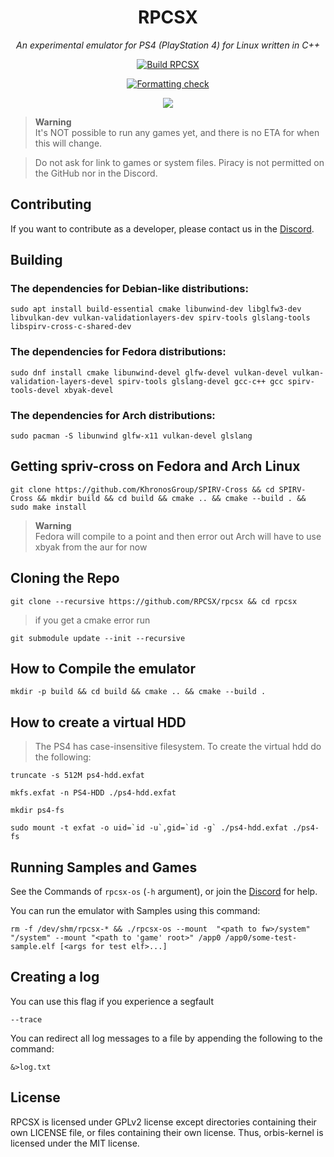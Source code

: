 <div align="center">
   
# RPCSX
*An experimental emulator for PS4 (PlayStation 4) for Linux written in C++*

[![Build RPCSX](../../../actions/workflows/rpcsx.yml/badge.svg)](../../../actions/workflows/rpcsx.yml)

[![Formatting check](../../../actions/workflows/format.yml/badge.svg)](../../../actions/workflows/format.yml)

[![](https://img.shields.io/discord/252023769500090368?color=5865F2&logo=discord&logoColor=white)](https://discord.gg/t6dzA4wUdG)

</div>

> **Warning** <br/>
> It's NOT possible to run any games yet, and there is no ETA for when this will change.

> Do not ask for link to games or system files. Piracy is not permitted on the GitHub nor in the Discord.


## Contributing

If you want to contribute as a developer, please contact us in the [Discord](https://discord.gg/t6dzA4wUdG).

## Building

### The dependencies for Debian-like distributions:
```   
sudo apt install build-essential cmake libunwind-dev libglfw3-dev libvulkan-dev vulkan-validationlayers-dev spirv-tools glslang-tools libspirv-cross-c-shared-dev
```

### The dependencies for Fedora distributions:

```
sudo dnf install cmake libunwind-devel glfw-devel vulkan-devel vulkan-validation-layers-devel spirv-tools glslang-devel gcc-c++ gcc spirv-tools-devel xbyak-devel
```

### The dependencies for Arch distributions:

```
sudo pacman -S libunwind glfw-x11 vulkan-devel glslang
```

## Getting spriv-cross on Fedora and Arch Linux

```
git clone https://github.com/KhronosGroup/SPIRV-Cross && cd SPIRV-Cross && mkdir build && cd build && cmake .. && cmake --build . && sudo make install
```
> **Warning** <br/>
> Fedora will compile to a point and then error out
> Arch will have to use xbyak from the aur for now

## Cloning the Repo

```
git clone --recursive https://github.com/RPCSX/rpcsx && cd rpcsx
```

> if you get a cmake error run
```
git submodule update --init --recursive
```
   
## How to Compile the emulator
   
```
mkdir -p build && cd build && cmake .. && cmake --build .
```

## How to create a virtual HDD

> The PS4 has case-insensitive filesystem. To create the virtual hdd do the following:
 
```
truncate -s 512M ps4-hdd.exfat
```

```
mkfs.exfat -n PS4-HDD ./ps4-hdd.exfat
```

```
mkdir ps4-fs
```

```
sudo mount -t exfat -o uid=`id -u`,gid=`id -g` ./ps4-hdd.exfat ./ps4-fs
```

## Running Samples and Games
   
See the Commands of `rpcsx-os` (`-h` argument), or join the [Discord](https://discord.gg/t6dzA4wUdG) for help.

You can run the emulator with Samples using this command:
   
```
rm -f /dev/shm/rpcsx-* && ./rpcsx-os --mount  "<path to fw>/system" "/system" --mount "<path to 'game' root>" /app0 /app0/some-test-sample.elf [<args for test elf>...]
```

## Creating a log

You can use this flag if you experience a segfault
    
```
--trace
``` 
    
You can redirect all log messages to a file by appending the following to the command:

```
&>log.txt
```
      


## License

RPCSX is licensed under GPLv2 license except directories containing their own LICENSE file, or files containing their own license.
Thus, orbis-kernel is licensed under the MIT license.

